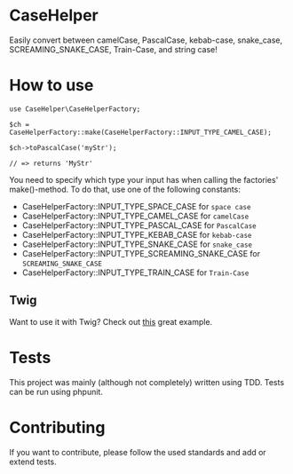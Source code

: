 CaseHelper
==========

Easily convert between camelCase, PascalCase, kebab-case, snake_case, SCREAMING_SNAKE_CASE, Train-Case, and string case!

# How to use

    use CaseHelper\CaseHelperFactory;
    
    $ch = CaseHelperFactory::make(CaseHelperFactory::INPUT_TYPE_CAMEL_CASE);

    $ch->toPascalCase('myStr');

    // => returns 'MyStr'

You need to specify which type your input has when calling the factories' make()-method. To do that, use one of the following constants:

  * CaseHelperFactory::INPUT_TYPE_SPACE_CASE for `space case`
  * CaseHelperFactory::INPUT_TYPE_CAMEL_CASE for `camelCase`
  * CaseHelperFactory::INPUT_TYPE_PASCAL_CASE for `PascalCase`
  * CaseHelperFactory::INPUT_TYPE_KEBAB_CASE for `kebab-case`
  * CaseHelperFactory::INPUT_TYPE_SNAKE_CASE for `snake_case`
  * CaseHelperFactory::INPUT_TYPE_SCREAMING_SNAKE_CASE for `SCREAMING_SNAKE_CASE`
  * CaseHelperFactory::INPUT_TYPE_TRAIN_CASE for `Train-Case`

## Twig

Want to use it with Twig? Check out [this](https://github.com/ninsuo/symfony-quickstart/blob/master/src/BaseBundle/Twig/Extension/CaseExtension.php) great example.

# Tests

This project was mainly (although not completely) written using TDD. Tests can be run using phpunit.

# Contributing

If you want to contribute, please follow the used standards and add or extend tests.
